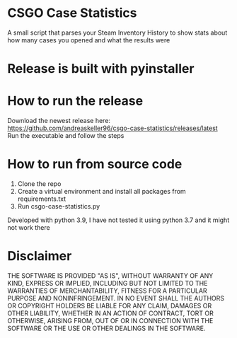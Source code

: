 # CSGO Case Statistics
A small script that parses your Steam Inventory History to show stats about how many cases you opened and what the results were

# Release is built with pyinstaller

# How to run the release
Download the newest release here: https://github.com/andreaskeller96/csgo-case-statistics/releases/latest
Run the executable and follow the steps

# How to run from source code
1. Clone the repo
2. Create a virtual environment and install all packages from requirements.txt
3. Run csgo-case-statistics.py

Developed with python 3.9, I have not tested it using python 3.7 and it might not work there

# Disclaimer
THE SOFTWARE IS PROVIDED "AS IS", WITHOUT WARRANTY OF ANY KIND, EXPRESS OR IMPLIED, INCLUDING BUT NOT LIMITED TO THE WARRANTIES OF MERCHANTABILITY, FITNESS FOR A PARTICULAR PURPOSE AND NONINFRINGEMENT. IN NO EVENT SHALL THE AUTHORS OR COPYRIGHT HOLDERS BE LIABLE FOR ANY CLAIM, DAMAGES OR OTHER LIABILITY, WHETHER IN AN ACTION OF CONTRACT, TORT OR OTHERWISE, ARISING FROM, OUT OF OR IN CONNECTION WITH THE SOFTWARE OR THE USE OR OTHER DEALINGS IN THE SOFTWARE.
